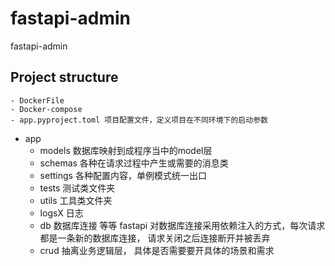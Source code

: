 # fastapi-admin
fastapi-admin



## Project structure 

```
- DockerFile
- Docker-compose
- app.pyproject.toml 项目配置文件，定义项目在不同环境下的启动参数
```


- app
  - models 数据库映射到成程序当中的model层
  - schemas 各种在请求过程中产生或需要的消息类
  - settings 各种配置内容，单例模式统一出口
  - tests 测试类文件夹
  - utils 工具类文件夹
  - logsX 日志
  - db 数据库连接 等等 fastapi 对数据库连接采用依赖注入的方式，每次请求都是一条新的数据库连接， 请求关闭之后连接断开并被丢弃
  - crud 抽离业务逻辑层， 具体是否需要要开具体的场景和需求